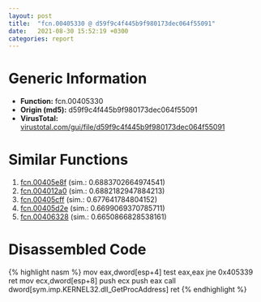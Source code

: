 ```yaml
---
layout: post
title:  "fcn.00405330 @ d59f9c4f445b9f980173dec064f55091"
date:   2021-08-30 15:52:19 +0300
categories: report
---
```


# Generic Information
- **Function:** fcn.00405330
- **Origin (md5):** d59f9c4f445b9f980173dec064f55091
- **VirusTotal:** [virustotal.com/gui/file/d59f9c4f445b9f980173dec064f55091][virustotal_ref]



# Similar Functions

1. [fcn.00405e8f][similar_1_ref] (sim.: 0.6883702664974541)
2. [fcn.004012a0][similar_2_ref] (sim.: 0.6882182947884213)
3. [fcn.00405cff][similar_3_ref] (sim.: 0.677641784804152)
4. [fcn.00405d2e][similar_4_ref] (sim.: 0.6699069370785711)
5. [fcn.00406328][similar_5_ref] (sim.: 0.6650866828538161)


# Disassembled Code

{% highlight nasm %}
mov eax,dword[esp+4]
test eax,eax
jne 0x405339
ret 
mov ecx,dword[esp+8]
push ecx
push eax
call dword[sym.imp.KERNEL32.dll_GetProcAddress]
ret 
{% endhighlight %}


[similar_1_ref]: /report/fcn.00405e8f@0c82eefbb8a4714538e49f74fe0058a6
[similar_2_ref]: /report/fcn.004012a0@d4e56c7d970c209a3a2b3c4b4cc5e586
[similar_3_ref]: /report/fcn.00405cff@88c77a55c813a535f04a021f665ec5b4
[similar_4_ref]: /report/fcn.00405d2e@8cfdb0713f3b8f9b0a5ef775f40cf182
[similar_5_ref]: /report/fcn.00406328@999ae3491971c32d67bd4c32561ea381
[virustotal_ref]: https://www.virustotal.com/gui/file/d59f9c4f445b9f980173dec064f55091
